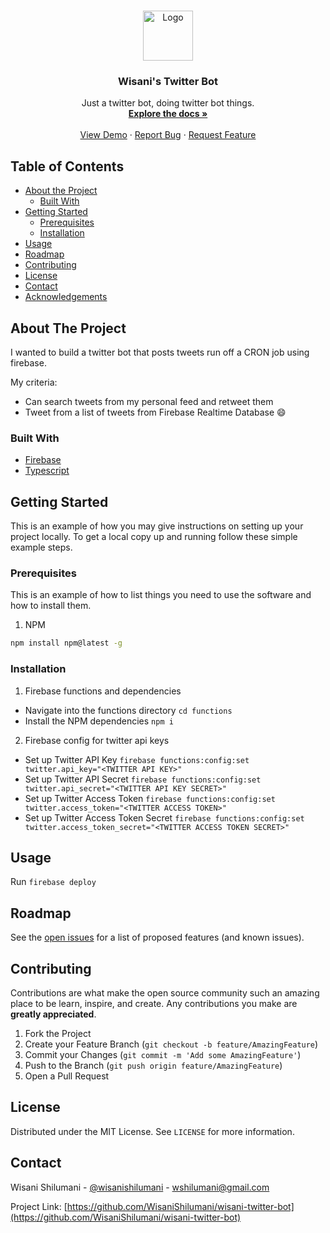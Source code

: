 <br />
<p align="center">
  <a href="https://github.com/WisaniShilumani/wisani-twitter-bot">
    <img src="https://res.cloudinary.com/practicaldev/image/fetch/s--q8mBCQBW--/c_limit%2Cf_auto%2Cfl_progressive%2Cq_auto%2Cw_880/https://thepracticaldev.s3.amazonaws.com/i/1ykamh5rf8ukqajqqpaq.png" alt="Logo" width="80" height="80">
  </a>

  <h3 align="center">Wisani's Twitter Bot</h3>

  <p align="center">
    Just a twitter bot, doing twitter bot things.
    <br />
    <a href="https://github.com/WisaniShilumani/wisani-twitter-bot"><strong>Explore the docs »</strong></a>
    <br />
    <br />
    <a href="https://github.com/WisaniShilumani/wisani-twitter-bot">View Demo</a>
    ·
    <a href="https://github.com/WisaniShilumani/wisani-twitter-bot/issues">Report Bug</a>
    ·
    <a href="https://github.com/WisaniShilumani/wisani-twitter-bot/issues">Request Feature</a>
  </p>
</p>


## Table of Contents
* [About the Project](#about-the-project)
  * [Built With](#built-with)
* [Getting Started](#getting-started)
  * [Prerequisites](#prerequisites)
  * [Installation](#installation)
* [Usage](#usage)
* [Roadmap](#roadmap)
* [Contributing](#contributing)
* [License](#license)
* [Contact](#contact)
* [Acknowledgements](#acknowledgements)

## About The Project

I wanted to build a twitter bot that posts tweets run off a CRON job using firebase.

My criteria:
* Can search tweets from my personal feed and retweet them
* Tweet from a list of tweets from Firebase Realtime Database :smile:


### Built With
* [Firebase](https://firebase.google.com/)
* [Typescript](https://www.typescriptlang.org/)

## Getting Started

This is an example of how you may give instructions on setting up your project locally.
To get a local copy up and running follow these simple example steps.

### Prerequisites

This is an example of how to list things you need to use the software and how to install them.
1. NPM
```sh
npm install npm@latest -g
```

### Installation
1. Firebase functions and dependencies
* Navigate into the functions directory ```cd functions```
* Install the NPM dependencies ```npm i```

2. Firebase config for twitter api keys
* Set up Twitter API Key ```firebase functions:config:set twitter.api_key="<TWITTER API KEY>"```
* Set up Twitter API Secret ```firebase functions:config:set twitter.api_secret="<TWITTER API KEY SECRET>"```
* Set up Twitter Access Token ```firebase functions:config:set twitter.access_token="<TWITTER ACCESS TOKEN>"```
* Set up Twitter Access Token Secret ```firebase functions:config:set twitter.access_token_secret="<TWITTER ACCESS TOKEN SECRET>"```

## Usage
Run ```firebase deploy```

## Roadmap
See the [open issues](https://github.com/WisaniShilumani/wisani-twitter-bot/issues) for a list of proposed features (and known issues).

## Contributing

Contributions are what make the open source community such an amazing place to be learn, inspire, and create. Any contributions you make are **greatly appreciated**.

1. Fork the Project
2. Create your Feature Branch (`git checkout -b feature/AmazingFeature`)
3. Commit your Changes (`git commit -m 'Add some AmazingFeature'`)
4. Push to the Branch (`git push origin feature/AmazingFeature`)
5. Open a Pull Request

## License

Distributed under the MIT License. See `LICENSE` for more information.

## Contact

Wisani Shilumani - [@wisanishilumani](https://twitter.com/wisanishilumani) - wshilumani@gmail.com

Project Link: [https://github.com/WisaniShilumani/wisani-twitter-bot](https://github.com/WisaniShilumani/wisani-twitter-bot)

